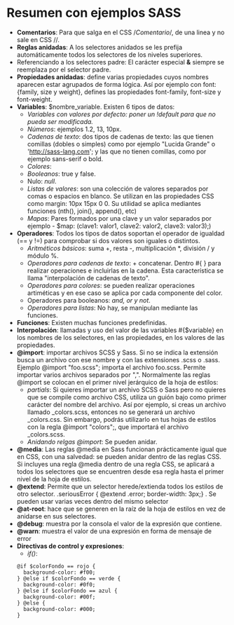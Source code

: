 # Resumen con ejemplos SASS

- **Comentarios**: Para que salga en el CSS /*Comentario*/, de una linea y no sale en CSS //.
- **Reglas anidadas**: A los selectores anidados se les prefija automáticamente todos los selectores de los niveles superiores.
- Referenciando a los selectores padre: El carácter especial **&** siempre se reemplaza por el selector padre.
- **Propiedades anidadas**: define varias propiedades cuyos nombres aparecen estar agrupados de
forma lógica. Así por ejemplo con font: {family, size y weight}, defines las propiedades font-family, font-size y font-weight.
- **Variables**: $nombre_variable. Existen 6 tipos de datos: 
  * *Variables con valores por defecto: poner un !default para que no pueda ser modificada.*
  * *Números*: ejemplos 1.2, 13, 10px.
  * *Cadenas de texto*:  dos tipos de cadenas de texto: las que tienen comillas (dobles o simples) como por ejemplo "Lucida Grande" o 'http://sass-lang.com'; y las que no tienen comillas, como por ejemplo sans-serif o bold.
  * *Colores*:
  * *Booleanos*: true y false.
  * Nulo: *null*.
  * *Listas de valores*: son  una colección de valores separados por comas o espacios en blanco. Se utilizan en las propiedades CSS como margin: 10px 15px 0 0. Su utilidad se aplica mediantes funciones (nth(), join(), append(), etc)
  * *Mapas*: Pares formados por una clave y un valor separados por ejemplo - $map: (clave1: valor1, clave2: valor2, clave3: valor3);)
- **Operadores**: Todos los tipos de datos soportan el operador de igualdad (== y !=) para comprobar si dos valores son iguales o distintos. 
  * *Aritméticos básicos*: suma +, resta -,
multiplicación *, división / y módulo %.
  * *Operadores para cadenas de texto*: + concatenar. Dentro #{ } para realizar operaciones e incluirlas en la cadena. Esta característica se llama "interpolación de cadenas de texto".
  * *Operadores para colores*: se pueden realizar operaciones artiméticas y en ese caso se aplica por cada componente del color.
  * Operadores para booleanos:  *and, or y not*.
  * *Operadores para listas*: No hay, se manipulan mediante las funciones.
- **Funciones**: Existen muchas funciones predefinidas.
- **Interpolación**: llamadas y uso del valor de las variables #{$variable} en los nombres de los selectores, en las propiedades, en los valores de las propiedades.
- **@import**:  importar archivos SCSS y Sass. Si no se indica la extensión busca un archivo con ese nombre y con las extensiones .scss o .sass. Ejemplo @import "foo.scss"; importa el archivo foo.scss. Permite importar varios archivos separados por ",". Normalmente las reglas @import se colocan en el primer nivel jerárquico de la
hoja de estilos:
  * *partials*: Si quieres importar un archivo SCSS o Sass pero no quieres que se compile como archivo CSS, utiliza un guión bajo como primer carácter del nombre del archivo.  Así por ejemplo, si creas un archivo llamado _colors.scss, entonces no se generará un archivo _colors.css. Sin embargo, podrás utilizarlo en tus hojas de estilos con la regla @import "colors";, que importará el archivo _colors.scss.
  * *Anidando relgas @import*: Se pueden anidar.
- **@media**: Las reglas @media en Sass funcionan prácticamente igual que en CSS, con una salvedad: se pueden anidar dentro de las reglas CSS. Si incluyes una regla @media dentro de una regla CSS, se aplicará a todos los selectores que se encuentren
desde esa regla hasta el primer nivel de la hoja de estilos. 
- **@extend**: Permite que un selector herede/extienda todos los estilos de otro selector. .seriousError { @extend .error;  border-width: 3px;} . Se pueden usar varias veces dentro del mismo selector
- **@at-root**: hace que se generen en la raíz de la hoja de estilos en vez de anidarse en sus selectores.
- **@debug**: muestra por la consola el valor de la expresión que contiene.
- **@warn**: muestra el valor de una expresión en forma de mensaje de error
- **Directivas de control y expresiones**: 
  * *if()*: 
  ~~~
  @if $colorFondo == rojo {
    background-color: #f00;
  } @else if $colorFondo == verde {
    background-color: #0f0;
  } @else if $colorFondo == azul {
    background-color: #00f;
  } @else {
    background-color: #000;
  }
  ~~~

